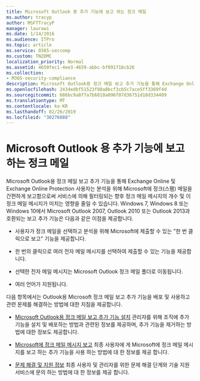 ```yaml
---
title: Microsoft Outlook 용 추가 기능에 보고 하는 정크 메일
ms.author: tracyp
author: MSFTTracyP
manager: laurawi
ms.date: 1/14/2016
ms.audience: ITPro
ms.topic: article
ms.service: O365-seccomp
ms.custom: TN2DMC
localization_priority: Normal
ms.assetid: 4650fec1-4ee3-4659-abbc-bf091718cb26
ms.collection:
- M365-security-compliance
description: Microsoft Outlook용 정크 메일 보고 추가 기능을 통해 Exchange Online 및 Exchange Online Protection 사용자는 분석을 위해 Microsoft에 정크(스팸) 메일을 간편하게 보고함으로써 서비스에 의해 필터링되는 향후 정크 메일 메시지의 개수 및 이 정크 메일 메시지가 미치는 영향을 줄일 수 있습니다. Windows 7, Windows 8 또는 Windows 10에서 Microsoft Outlook 2007, Outlook 2010 또는 Outlook 2013과 호환되는 보고 추가 기능은 다음과 같은 이점을 제공합니다.
ms.openlocfilehash: 2434edbf51523f80a8bcf3cb5c7ace5ff3369f4d
ms.sourcegitcommit: 686bc9a8f7a7b6810a096f07d36751d10d334409
ms.translationtype: MT
ms.contentlocale: ko-KR
ms.lasthandoff: 02/26/2019
ms.locfileid: "30276088"
---
```

# <a name="junk-email-reporting-add-in-for-microsoft-outlook"></a>Microsoft Outlook 용 추가 기능에 보고 하는 정크 메일

Microsoft Outlook용 정크 메일 보고 추가 기능을 통해 Exchange Online 및 Exchange Online Protection 사용자는 분석을 위해 Microsoft에 정크(스팸) 메일을 간편하게 보고함으로써 서비스에 의해 필터링되는 향후 정크 메일 메시지의 개수 및 이 정크 메일 메시지가 미치는 영향을 줄일 수 있습니다. Windows 7, Windows 8 또는 Windows 10에서 Microsoft Outlook 2007, Outlook 2010 또는 Outlook 2013과 호환되는 보고 추가 기능은 다음과 같은 이점을 제공합니다.
  
- 사용자가 정크 메일을 선택하고 분석을 위해 Microsoft에 제출할 수 있는 "한 번 클릭으로 보고" 기능을 제공합니다.
    
- 한 번의 클릭으로 여러 전자 메일 메시지를 선택하여 제출할 수 있는 기능을 제공합니다.
    
- 선택한 전자 메일 메시지는 Microsoft Outlook 정크 메일 폴더로 이동됩니다.
    
- 여러 언어가 지원됩니다.
    
다음 항목에서는 Outlook용 Microsoft 정크 메일 보고 추가 기능을 배포 및 사용하고 관련 문제를 해결하는 방법에 대한 지침을 제공합니다.
  
- [Microsoft Outlook용 정크 메일 보고 추가 기능 설치](install-the-junk-email-reporting-add-in-for-microsoft-outlook.md) 관리자를 위해 조직에 추가 기능을 설치 및 배포하는 방법과 관련된 정보를 제공하며, 추가 기능을 제거하는 방법에 대한 정보도 제공합니다. 
    
- [Microsoft에 정크 메일 메시지 보고](report-junk-email-messages-to-microsoft.md) 최종 사용자에 게 Microsoft에 정크 메일 메시지를 보고 하는 추가 기능을 사용 하는 방법에 대 한 정보를 제공 합니다. 
    
- [문제 해결 및 지원 정보](troubleshooting-and-support-information.md) 최종 사용자 및 관리자를 위한 문제 해결 단계와 기술 지원 서비스에 문의 하는 방법에 대 한 정보를 제공 합니다. 
    

